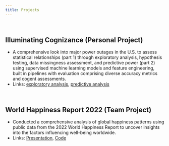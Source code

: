 ```yaml
---
title: Projects
---
```


<br>

## **Illuminating Cognizance**&nbsp;(Personal Project)

- A comprehensive look into major power outages in the U.S. to assess statistical relationships (part 1) through exploratory analysis, hypothesis testing, data missingness assessment, and predictive power (part 2) using supervised machine learning models and feature engineering, built in pipelines with evaluation comprising diverse accuracy metrics and cogent assessments.
- Links: [exploratory analysis](https://pndang.com/illuminating-cognizance/), [predictive analysis](https://pndang.com/illuminating-intelligence/)

<br>

## **World Happiness Report 2022**&nbsp;(Team Project)

- Conducted a comprehensive analysis of global happiness patterns using public data from the 2022 World Happiness Report to uncover insights into the factors influencing well-being worldwide.
- Links: [Presentation](https://docs.google.com/presentation/d/10NZDBVmwESOwts3ln3XGCizsUH5aOeNyV00O6cAe2jQ/edit?usp=sharing), [Code](https://github.com/pndang/World_Happiness_Report_2022.git)